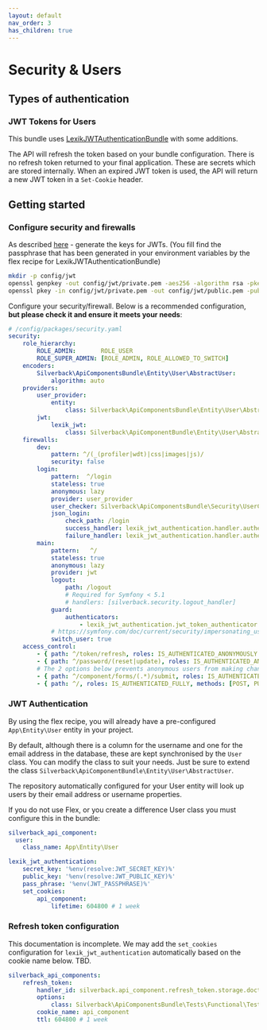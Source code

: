```yaml
---
layout: default
nav_order: 3
has_children: true
---
```

# Security & Users

## Types of authentication
### JWT Tokens for Users

This bundle uses [LexikJWTAuthenticationBundle](https://github.com/lexik/LexikJWTAuthenticationBundle) with some additions.

The API will refresh the token based on your bundle configuration. There is no refresh token returned to your final application. These are secrets which are stored internally. When an expired JWT token is used, the API will return a new JWT token in a `Set-Cookie` header.

## Getting started

### Configure security and firewalls
As described [here](https://github.com/lexik/LexikJWTAuthenticationBundle/blob/master/Resources/doc/index.md#getting-started) - generate the keys for JWTs. (You fill find the passphrase that has been generated in your environment variables by the flex recipe for LexikJWTAuthenticationBundle)
```bash
mkdir -p config/jwt
openssl genpkey -out config/jwt/private.pem -aes256 -algorithm rsa -pkeyopt rsa_keygen_bits:4096
openssl pkey -in config/jwt/private.pem -out config/jwt/public.pem -pubout
```

Configure your security/firewall. Below is a recommended configuration, **but please check it and ensure it meets your needs**:
```yaml
# /config/packages/security.yaml
security:
    role_hierarchy:
        ROLE_ADMIN:       ROLE_USER
        ROLE_SUPER_ADMIN: [ROLE_ADMIN, ROLE_ALLOWED_TO_SWITCH]
    encoders:
        Silverback\ApiComponentsBundle\Entity\User\AbstractUser:
            algorithm: auto
    providers:
        user_provider:
            entity:
                class: Silverback\ApiComponentsBundle\Entity\User\AbstractUser
        jwt:
            lexik_jwt:
                class: Silverback\ApiComponentBundle\Entity\User\AbstractUser
    firewalls:
        dev:
            pattern: ^/(_(profiler|wdt)|css|images|js)/
            security: false
        login:
            pattern:  ^/login
            stateless: true
            anonymous: lazy
            provider: user_provider
            user_checker: Silverback\ApiComponentsBundle\Security\UserChecker
            json_login:
                check_path: /login
                success_handler: lexik_jwt_authentication.handler.authentication_success
                failure_handler: lexik_jwt_authentication.handler.authentication_failure
        main:
            pattern:   ^/
            stateless: true
            anonymous: lazy
            provider: jwt
            logout:
                path: /logout
                # Required for Symfony < 5.1
                # handlers: [silverback.security.logout_handler]
            guard:
                authenticators:
                    - lexik_jwt_authentication.jwt_token_authenticator
            # https://symfony.com/doc/current/security/impersonating_user.html
            switch_user: true
    access_control:
        - { path: ^/token/refresh, roles: IS_AUTHENTICATED_ANONYMOUSLY }
        - { path: ^/password/(reset|update), roles: IS_AUTHENTICATED_ANONYMOUSLY, methods: [POST] }
        # The 2 options below prevents anonymous users from making changes to your API resources while allowing form submissions
        - { path: ^/component/forms/(.*)/submit, roles: IS_AUTHENTICATED_ANONYMOUSLY, methods: [POST, PATCH] }
        - { path: ^/, roles: IS_AUTHENTICATED_FULLY, methods: [POST, PUT, PATCH, DELETE] }
```

### JWT Authentication
By using the flex recipe, you will already have a pre-configured `App\Entity\User` entity in your project.

By default, although there is a column for the username and one for the email address in the database, these are kept synchronised by the `User` class. You can modify the class to suit your needs. Just be sure to extend the class `Silverback\ApiComponentBundle\Entity\User\AbstractUser`.

The repository automatically configured for your User entity will look up users by their email address or username properties.

If you do not use Flex, or you create a difference User class you must configure this in the bundle:
```yaml
silverback_api_component:
  user:
    class_name: App\Entity\User
```

```yaml
lexik_jwt_authentication:
    secret_key: '%env(resolve:JWT_SECRET_KEY)%'
    public_key: '%env(resolve:JWT_PUBLIC_KEY)%'
    pass_phrase: '%env(JWT_PASSPHRASE)%'
    set_cookies:
        api_component:
            lifetime: 604800 # 1 week
```

### Refresh token configuration

This documentation is incomplete. We may add the `set_cookies` configuration for `lexik_jwt_authentication` automatically based on the cookie name below. TBD.

```yaml
silverback_api_components:
    refresh_token:
        handler_id: silverback.api_component.refresh_token.storage.doctrine
        options:
            class: Silverback\ApiComponentsBundle\Tests\Functional\TestBundle\Entity\RefreshToken
        cookie_name: api_component
        ttl: 604800 # 1 week
```
